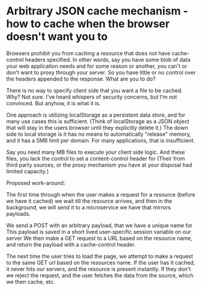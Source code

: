 # Arbitrary JSON cache mechanism - how to cache when the browser doesn't want you to
Browsers prohibit you from caching a resource that does not have cache-control headers specified. In other words,
say you have some blob of data your web application needs and for some reason or another, you can't or don't want to proxy through your server. So you have little or no control over the headers appended to the response. What are you to do?

There is no way to specify client side that you want a file to be cached. Why? Not sure. I've heard whispers of security concerns, but I'm not convinced. But anyhow, it is what it is.

One approach is utilizing localStorage as a persistent data store, and for many use cases this is sufficient. (Think of localStorage as a JSON object that will stay in the users browser until they explicitly delete it.) The down side to local storage is it has no means to automatically "release" memory, and it has a 5MB limit per domain. For many applications, that is insufficient.

Say you need many MB files to execute your client side logic. And these files, you lack the control to set a content-control header for (Their from third party sources, or the proxy mechanism you have at your disposal had limited capacity.)

Proposed work-around:

The first time through when the user makes a request for a resource (before we have it cached) we wait till the resource arrives, and then in the background, we will send it to a microservice we have that mirrors payloads.

We send a POST with an arbitrary payload, that we have a unique name for
This payload is saved in a short lived user-specific session variable on our server
We then make a GET request to a URL based on the resource name, and return the payload with a cache-control header.

The next time the user tries to load the page, we attempt to make a request to the same GET url based on the resources name. If the user has it cached, it never hits our servers, and the resource is present instantly. If they don't we reject the request, and the user fetches the data from the source, which we then cache, etc.

